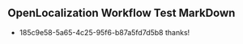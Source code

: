 ## OpenLocalization Workflow Test MarkDown
* 185c9e58-5a65-4c25-95f6-b87a5fd7d5b8 
thanks!<!--HONumber=Mar16_HO2-->
